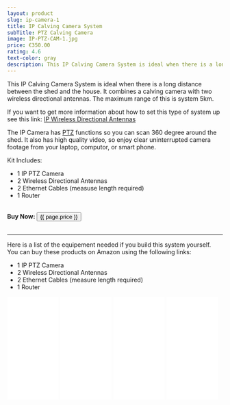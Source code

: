 ```yaml
---
layout: product
slug: ip-camera-1
title: IP Calving Camera System
subTitle: PTZ Calving Camera
image: IP-PTZ-CAM-1.jpg
price: €350.00
rating: 4.6
text-color: gray
description: This IP Calving Camera System is ideal when there is a long distance between the shed and the house. It combines a calving camera with two wireless directional antennas.
---
```


This IP Calving Camera System is ideal when there is a long distance between the shed and the house. It combines a calving camera with two wireless directional antennas. The maximum range of this is system 5km.

If you want to get more information about how to set this type of system up see this link: <a href="/wireless/2015/05/26/ip-wireless-directional-antenns.html">IP Wireless Directional Antennas</a>


The IP Camera has <a href="/ptz/2015/04/26/ptz-calving-camera.html">PTZ</a> functions so you can scan 360 degree around the shed. It also has high quality video, so enjoy clear uninterrupted camera footage from your laptop, computor, or smart phone.

Kit Includes:

- 1 IP PTZ Camera
- 2 Wireless Directional Antennas
- 2 Ethernet Cables (measuse length required)
- 1 Router

<br/>
<div>
	<b>Buy Now:</b>
	<button id="buy-long-range-ip-camera" data-product-title="Long Range IP Calving Camera System" role="button" data-toggle="modal" class="btn btn-primary btn-large buy"><i class="icon-shopping-cart icon-white"></i>{{ page.price }}
    </button>
</div>
<br/>


<hr style="height:1px;border:none;color:#333;background-color:#333;" />

Here is a list of the equipement needed if you build this system yourself. You can buy these products on Amazon using the following links:

- 1 IP PTZ Camera
- 2 Wireless Directional Antennas
- 2 Ethernet Cables (measure length required)
- 1 Router


<iframe style="width:120px;height:240px;" marginwidth="0" marginheight="0" scrolling="no" frameborder="0" src="//ws-na.amazon-adsystem.com/widgets/q?ServiceVersion=20070822&OneJS=1&Operation=GetAdHtml&MarketPlace=US&source=ac&ref=qf_sp_asin_til&ad_type=product_link&tracking_id=jhollerano-20&marketplace=amazon&region=US&placement=B008O5BIWW&asins=B008O5BIWW&linkId=X7V3PF5IHPXV7H4D&show_border=true&link_opens_in_new_window=true&price_color=BF3E3E&title_color=759BBD&bg_color=F9F3F3">
</iframe>

<iframe style="width:120px;height:240px;" marginwidth="0" marginheight="0" scrolling="no" frameborder="0" src="//ws-na.amazon-adsystem.com/widgets/q?ServiceVersion=20070822&OneJS=1&Operation=GetAdHtml&MarketPlace=US&source=ac&ref=qf_sp_asin_til&ad_type=product_link&tracking_id=jhollerano-20&marketplace=amazon&region=US&placement=B004EGI3CI&asins=B004EGI3CI&linkId=NACNL6576ZSEOJ4Y&show_border=true&link_opens_in_new_window=true&price_color=BF3E3E&title_color=759BBD&bg_color=F9F3F3" >
</iframe>

<iframe style="width:120px;height:240px;" marginwidth="0" marginheight="0" scrolling="no" frameborder="0" src="//ws-na.amazon-adsystem.com/widgets/q?ServiceVersion=20070822&OneJS=1&Operation=GetAdHtml&MarketPlace=US&source=ac&ref=qf_sp_asin_til&ad_type=product_link&tracking_id=jhollerano-20&marketplace=amazon&region=US&placement=B00QELK40K&asins=B00QELK40K&linkId=KYMLRVF6NPZZLD7F&show_border=true&link_opens_in_new_window=true&price_color=BF3E3E&title_color=759BBD&bg_color=F9F3F3">
</iframe>

<iframe style="width:120px;height:240px;" marginwidth="0" marginheight="0" scrolling="no" frameborder="0" src="//ws-na.amazon-adsystem.com/widgets/q?ServiceVersion=20070822&OneJS=1&Operation=GetAdHtml&MarketPlace=US&source=ac&ref=qf_sp_asin_til&ad_type=product_link&tracking_id=jhollerano-20&marketplace=amazon&region=US&placement=B003Y5RYNY&asins=B003Y5RYNY&linkId=EKBIJQMW6E65ZHHP&show_border=true&link_opens_in_new_window=true&price_color=BF3E3E&title_color=759BBD&bg_color=F9F3F3">
</iframe>

